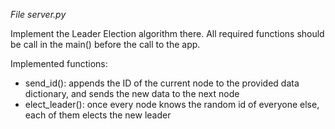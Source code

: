 *File server.py*

Implement the Leader Election algorithm there.
All required functions should be call in the main() before the call to the app.

Implemented functions:
- send_id(): appends the ID of the current node to the provided data dictionary, and sends the new data to the next node
- elect_leader(): once every node knows the random id of everyone else, each of them elects the new leader
